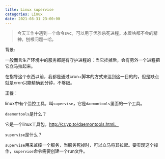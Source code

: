 ```yaml
---
title: Linux supervise
categories: Linux
date: 2021-08-31 23:00:00
---
```


> 今天工作中遇到一个命令svc，可以用于优雅杀死进程。本着啥都不会的精神，刨根问题一哈。

背景:

一般而言生产环境中的服务都是有守护进程的：当它挂掉后，会有另外一个进程把它立马拉起来。

在指导这个东西以前，我都是通过cron+脚本的方式来达到这一目的的，但是缺点就是cron只能精确到分钟，不够细。



正餐：

linux中有个监控工具，叫`supervise`，它是`daemontools`里面的一个工具。

`daemontools`是什么？

它是一个linux工具包，http://cr.yp.to/daemontools.html。

`supervise`是什么？

`supervise`用来监控一个服务，当服务死掉时，可以立马将其拉起。要实现这个操作，`supervise`命令需要创建一个run文件。